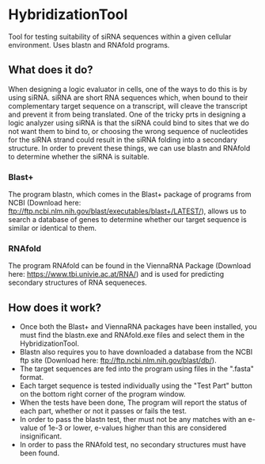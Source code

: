 # HybridizationTool
Tool for testing suitability of siRNA sequences within a given cellular environment. Uses blastn and RNAfold programs.

## What does it do?
When designing a logic evaluator in cells, one of the ways to do this is by using siRNA.
siRNA are short RNA sequences which, when bound to their complementary target sequence on a transcript, will cleave the transcript and prevent it from being translated.
One of the tricky prts in designing a logic analyzer using siRNA is that the siRNA could bind to sites that we do not want them to bind to, or choosing the wrong sequence of nucleotides for the siRNA strand could result in the siRNA folding into a secondary structure.
In order to prevent these things, we can use blastn and RNAfold to determine whether the siRNA is suitable.

### Blast+
The program blastn, which comes in the Blast+ package of programs from NCBI (Download here: ftp://ftp.ncbi.nlm.nih.gov/blast/executables/blast+/LATEST/), allows us to search a database of genes to determine whether our target sequence is similar or identical to them.

### RNAfold
The program RNAfold can be found in the ViennaRNA Package (Download here: https://www.tbi.univie.ac.at/RNA/) and is used for predicting secondary structures of RNA sequeneces.

## How does it work?
+ Once both the Blast+ and ViennaRNA packages have been installed, you must find the blastn.exe and RNAfold.exe files and select them in the HybridizationTool.
+ Blastn also requires you to have downloaded a database from the NCBI ftp site (Download here: ftp://ftp.ncbi.nlm.nih.gov/blast/db/).
+ The target sequences are fed into the program using files in the ".fasta" format.
+ Each target sequence is tested individually using the "Test Part" button on the bottom right corner of the program window.
+ When the tests have been done, The program will report the status of each part, whether or not it passes or fails the test.
+ In order to pass the blastn test, ther must not be any matches with an e-value of 1e-3 or lower, e-values higher than this are considered insignificant.
+ In order to pass the RNAfold test, no secondary structures must have been found.
